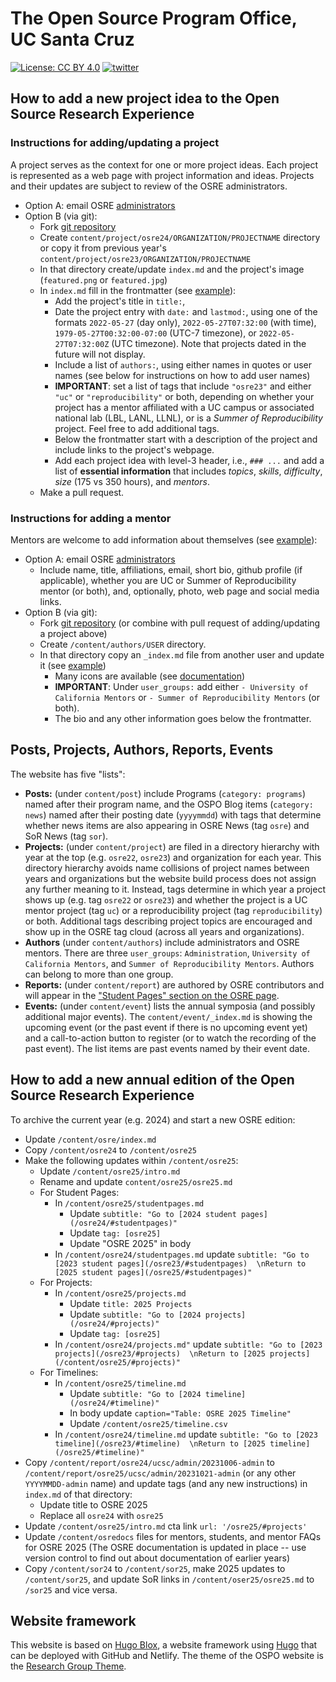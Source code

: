 # The Open Source Program Office, UC Santa Cruz

[![License: CC BY 4.0](https://img.shields.io/badge/License-CC_BY_4.0-lightgrey.svg)](https://creativecommons.org/licenses/by/4.0/)
[![twitter](https://img.shields.io/twitter/follow/UC_OSPO?style=social)](https://twitter.com/UC_OSPO)

## How to add a new project idea to the Open Source Research Experience

### Instructions for adding/updating a project

A project serves as the context for one or more project ideas. Each project is represented as a web page with project information and ideas. Projects and their updates are subject to review of the OSRE administrators. 

- Option A: email OSRE [administrators](mailto:slieggi@ucsc.edu) 
- Option B (via git):
  - Fork [git repository](https://github.com/ucsc-ospo/ucsc-ospo.github.io)
  - Create `content/project/osre24/ORGANIZATION/PROJECTNAME` directory or copy it from previous year's `content/project/osre23/ORGANIZATION/PROJECTNAME`
  - In that directory create/update `index.md` and the project's image (`featured.png` or `featured.jpg`) 
  - In `index.md` fill in the frontmatter (see [example](https://raw.githubusercontent.com/ucsc-ospo/ucsc-ospo.github.io/main/content/project/osre22/ucsc/polyphorm/index.md)):
    - Add the project's title in `title:`, 
    - Date the project entry with `date:` and `lastmod:`, using one of the formats `2022-05-27` (day only), `2022-05-27T07:32:00` (with time), `1979-05-27T00:32:00-07:00` (UTC-7 timezone), or `2022-05-27T07:32:00Z` (UTC timezone). Note that projects dated in the future will not display.
    - Include a list of `authors:`, using either names in quotes or user names (see below for instructions on how to add user names)
    - **IMPORTANT**: set a list of tags that include `"osre23"` and either `"uc"` or `"reproducibility"` or both, depending on whether your project has a mentor affiliated with a UC campus or associated national lab (LBL, LANL, LLNL), or is a _Summer of Reproducibility_ project. Feel free to add additional tags.
    - Below the frontmatter start with a description of the project and include links to the project's webpage. 
    - Add each project idea with level-3 header, i.e., `### ...` and add a list of **essential information** that includes *topics*, *skills*, *difficulty*, *size* (175 vs 350 hours), and *mentors*.
  - Make a pull request.
  
### Instructions for adding a mentor

Mentors are welcome to add information about themselves (see [example](https://ospo.ucsc.edu/author/stephanie-lieggi/)): 
- Option A: email OSRE [administrators](mailto:slieggi@ucsc.edu) 
  - Include name, title, affiliations, email, short bio, github profile (if applicable), whether you are UC or Summer of Reproducibility mentor (or both), and, optionally, photo, web page and social media links.
- Option B (via git): 
  - Fork [git repository](https://github.com/ucsc-ospo/ucsc-ospo.github.io) (or combine with pull request of adding/updating a project above)
  - Create `/content/authors/USER` directory.
  - In that directory copy an `_index.md` file from another user and update it (see [example](https://raw.githubusercontent.com/ucsc-ospo/ucsc-ospo.github.io/main/content/authors/slieggi/_index.md))
    - Many icons are available (see [documentation](https://wowchemy.com/docs/getting-started/page-builder/#icons))
    - **IMPORTANT**: Under `user_groups:` add either `- University of California Mentors` or `- Summer of Reproducibility Mentors` (or both).
    - The bio and any other information goes below the frontmatter.

## Posts, Projects, Authors, Reports, Events

The website has five "lists": 
- **Posts:** (under `content/post`) include Programs (`category: programs`) named after their program name, and the OSPO Blog items (`category: news`) named after their posting date (`yyyymmdd`) with tags that determine whether news items are also appearing in OSRE News (tag `osre`) and SoR News (tag `sor`).
- **Projects:** (under `content/project`) are filed in a directory hierarchy with year at the top (e.g. `osre22`, `osre23`) and organization for each year. This directory hierarchy avoids name collisions of project names between years and organizations but the website build process does not assign any further meaning to it. Instead, tags determine in which year a project shows up (e.g. tag `osre22` or `osre23`) and whether the project is a UC mentor project (tag `uc`) or a reproducibility project (tag `reproducibility`) or both. Additional tags describing project topics are encouraged and show up in the OSRE tag cloud (across all years and organizations).
- **Authors** (under `content/authors`) include administrators and OSRE mentors. There are three `user_groups`: `Administration`, `University of California Mentors`, and `Summer of Reproducibility Mentors`. Authors can belong to more than one group.
- **Reports:** (under `content/report`) are authored by OSRE contributors and will appear in the ["Student Pages" section on the OSRE page](https://ospo.ucsc.edu/osre/#studentpages).
- **Events:** (under `content/event`) lists the annual symposia (and possibly additional major events). The `content/event/_index.md` is showing the upcoming event (or the past event if there is no upcoming event yet) and a call-to-action button to register (or to watch the recording of the past event). The list items are past events named by their event date.

## How to add a new annual edition of the Open Source Research Experience

To archive the current year (e.g. 2024) and start a new OSRE edition: 
- Update `/content/osre/index.md`
- Copy `/content/osre24` to `/content/osre25` 
- Make the following updates within `/content/osre25`:
  - Update `/content/osre25/intro.md`
  - Rename and update `content/osre25/osre25.md`
  - For Student Pages:
    - In `/content/osre25/studentpages.md` 
      - Update `subtitle: "Go to [2024 student pages](/osre24/#studentpages)"`
      - Update `tag: [osre25]`
      - Update "OSRE 2025" in body
    - In `/content/osre24/studentpages.md` update `subtitle: "Go to [2023 student pages](/osre23/#studentpages)  \nReturn to [2025 student pages](/osre25/#studentpages)"`
  - For Projects:
    - In `/content/osre25/projects.md` 
      - Update `title: 2025 Projects`
      - Update `subtitle: "Go to [2024 projects](/osre24/#projects)"`
      - Update `tag: [osre25]`
    - In `/content/osre24/projects.md"` update `subtitle: "Go to [2023 projects](/osre23/#projects)  \nReturn to [2025 projects](/content/osre25/#projects)"`
  - For Timelines:
    - In `/content/osre25/timeline.md` 
      - Update `subtitle: "Go to [2024 timeline](/osre24/#timeline)"`
      - In body update `caption="Table: OSRE 2025 Timeline"`
      - Update `/content/osre25/timeline.csv`
    - In `/content/osre24/timeline.md` update `subtitle: "Go to [2023 timeline](/osre23/#timeline)  \nReturn to [2025 timeline](/osre25/#timeline)"`
- Copy `/content/report/osre24/ucsc/admin/20231006-admin` to `/content/report/osre25/ucsc/admin/20231021-admin` (or any other `YYYYMMDD-admin` name) and update tags (and any new instructions) in `index.md` of that directory:
  - Update title to OSRE 2025
  - Replace all `osre24` with `osre25`
- Update `/content/osre25/intro.md` cta link `url: '/osre25/#projects'`
- Update `/content/osredocs` files for mentors, students, and mentor FAQs for OSRE 2025 (The OSRE documentation is updated in place -- use version control to find out about documentation of earlier years)
- Copy `/content/sor24` to `/content/sor25`, make 2025 updates to `/content/sor25`, and update SoR links in `/content/oser25/osre25.md` to `/sor25` and vice versa.

## Website framework

This website is based on [Hugo Blox](https://hugoblox.com), a website framework using [Hugo](https://github.com/gohugoio/hugo) that can be deployed with GitHub and Netlify. The theme of the OSPO website is the [Research Group Theme](https://research-group.netlify.app/).
